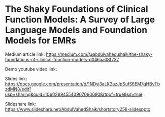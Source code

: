 # The Shaky Foundations of Clinical Function Models: A Survey of Large Language Models and Foundation Models for EMRs

Medium article link: https://medium.com/@abdulvahed.shaik/the-shaky-foundations-of-clinical-function-models-d046aa08f737

Demo youtube video link: 

Slides link: https://docs.google.com/presentation/d/1NDyj3aLK2azJpSufS6EM7qHBvTbzdMN8/edit?usp=sharing&ouid=106038945540907090690&rtpof=true&sd=true

Slideshare link: https://www.slideshare.net/AbdulVahedShaik/shortstory258-slidespptx
